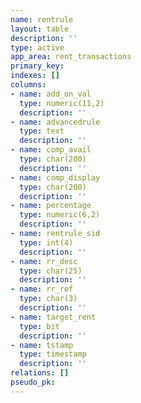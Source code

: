 ```yaml
---
name: rentrule
layout: table
description: ''
type: active
app_area: rent_transactions
primary_key: 
indexes: []
columns:
- name: add_on_val
  type: numeric(11,2)
  description: ''
- name: advancedrule
  type: text
  description: ''
- name: comp_avail
  type: char(200)
  description: ''
- name: comp_display
  type: char(200)
  description: ''
- name: percentage
  type: numeric(6,2)
  description: ''
- name: rentrule_sid
  type: int(4)
  description: ''
- name: rr_desc
  type: char(25)
  description: ''
- name: rr_ref
  type: char(3)
  description: ''
- name: target_rent
  type: bit
  description: ''
- name: tstamp
  type: timestamp
  description: ''
relations: []
pseudo_pk: 
---
```


